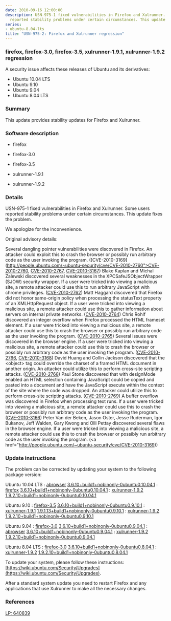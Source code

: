 ```yaml
---
date: 2010-09-16 12:00:00
description: USN-975-1 fixed vulnerabilities in Firefox and Xulrunner. Some users
  reported stability problems under certain circumstances. This update fixes the problem.
series:
- ubuntu-8.04-lts
title: "USN-975-2: Firefox and Xulrunner regression"
---
```



### firefox, firefox-3.0, firefox-3.5, xulrunner-1.9.1, xulrunner-1.9.2 regression

A security issue affects these releases of Ubuntu and its derivatives:

* Ubuntu 10.04 LTS
* Ubuntu 9.10
* Ubuntu 9.04
* Ubuntu 8.04 LTS

### Summary

This update provides stability updates for Firefox and Xulrunner. 

### Software description

* firefox 

* firefox-3.0 

* firefox-3.5 

* xulrunner-1.9.1 

* xulrunner-1.9.2 

### Details

USN-975-1 fixed vulnerabilities in Firefox and Xulrunner. Some users reported stability problems under certain circumstances. This update fixes the problem.

We apologize for the inconvenience.

Original advisory details:

 Several dangling pointer vulnerabilities were discovered in Firefox. An attacker could exploit this to crash the browser or possibly run arbitrary code as the user invoking the program. ([CVE-2010-3169](http://people.ubuntu.com/~ubuntu-security/cve/CVE-2010-2760">CVE-2010-2760</a>, <a href="http://people.ubuntu.com/~ubuntu-security/cve/CVE-2010-2767">CVE-2010-2767</a>, <a href="http://people.ubuntu.com/~ubuntu-security/cve/CVE-2010-3167">CVE-2010-3167</a>) Blake Kaplan and Michal Zalewski discovered several weaknesses in the XPCSafeJSObjectWrapper (SJOW) security wrapper. If a user were tricked into viewing a malicious site, a remote attacker could use this to run arbitrary JavaScript with chrome privileges. (<a href="http://people.ubuntu.com/~ubuntu-security/cve/CVE-2010-2762">CVE-2010-2762</a>) Matt Haggard discovered that Firefox did not honor same-origin policy when processing the statusText property of an XMLHttpRequest object. If a user were tricked into viewing a malicious site, a remote attacker could use this to gather information about servers on internal private networks. (<a href="http://people.ubuntu.com/~ubuntu-security/cve/CVE-2010-2764">CVE-2010-2764</a>) Chris Rohlf discovered an integer overflow when Firefox processed the HTML frameset element. If a user were tricked into viewing a malicious site, a remote attacker could use this to crash the browser or possibly run arbitrary code as the user invoking the program. (<a href="http://people.ubuntu.com/~ubuntu-security/cve/CVE-2010-2765">CVE-2010-2765</a>) Several issues were discovered in the browser engine. If a user were tricked into viewing a malicious site, a remote attacker could use this to crash the browser or possibly run arbitrary code as the user invoking the program. (<a href="http://people.ubuntu.com/~ubuntu-security/cve/CVE-2010-2766">CVE-2010-2766</a>, <a href="http://people.ubuntu.com/~ubuntu-security/cve/CVE-2010-3168">CVE-2010-3168</a>) David Huang and Collin Jackson discovered that the &lt;object&gt; tag could override the charset of a framed HTML document in another origin. An attacker could utilize this to perform cross-site scripting attacks. (<a href="http://people.ubuntu.com/~ubuntu-security/cve/CVE-2010-2768">CVE-2010-2768</a>) Paul Stone discovered that with designMode enabled an HTML selection containing JavaScript could be copied and pasted into a document and have the JavaScript execute within the context of the site where the code was dropped. An attacker could utilize this to perform cross-site scripting attacks. (<a href="http://people.ubuntu.com/~ubuntu-security/cve/CVE-2010-2769">CVE-2010-2769</a>) A buffer overflow was discovered in Firefox when processing text runs. If a user were tricked into viewing a malicious site, a remote attacker could use this to crash the browser or possibly run arbitrary code as the user invoking the program. (<a href="http://people.ubuntu.com/~ubuntu-security/cve/CVE-2010-3166">CVE-2010-3166</a>) Peter Van der Beken, Jason Oster, Jesse Ruderman, Igor Bukanov, Jeff Walden, Gary Kwong and Olli Pettay discovered several flaws in the browser engine. If a user were tricked into viewing a malicious site, a remote attacker could use this to crash the browser or possibly run arbitrary code as the user invoking the program. (<a href="http://people.ubuntu.com/~ubuntu-security/cve/CVE-2010-3169)) 

### Update instructions

The problem can be corrected by updating your system to the following package version:

Ubuntu 10.04 LTS
 : [abrowser](https://launchpad.net/ubuntu/+source/firefox) <span> [3.6.10+build1+nobinonly-0ubuntu0.10.04.1](https://launchpad.net/ubuntu/+source/firefox/3.6.10+build1+nobinonly-0ubuntu0.10.04.1) </span> 
 : [firefox](https://launchpad.net/ubuntu/+source/firefox) <span> [3.6.10+build1+nobinonly-0ubuntu0.10.04.1](https://launchpad.net/ubuntu/+source/firefox/3.6.10+build1+nobinonly-0ubuntu0.10.04.1) </span> 
 : [xulrunner-1.9.2](https://launchpad.net/ubuntu/+source/xulrunner-1.9.2) <span> [1.9.2.10+build1+nobinonly-0ubuntu0.10.04.1](https://launchpad.net/ubuntu/+source/xulrunner-1.9.2/1.9.2.10+build1+nobinonly-0ubuntu0.10.04.1) </span> 

Ubuntu 9.10
 : [firefox-3.5](https://launchpad.net/ubuntu/+source/firefox-3.5) <span> [3.6.10+build1+nobinonly-0ubuntu0.9.10.1](https://launchpad.net/ubuntu/+source/firefox-3.5/3.6.10+build1+nobinonly-0ubuntu0.9.10.1) </span> 
 : [xulrunner-1.9.1](https://launchpad.net/ubuntu/+source/xulrunner-1.9.1) <span> [1.9.1.13+build1+nobinonly-0ubuntu0.9.10.1](https://launchpad.net/ubuntu/+source/xulrunner-1.9.1/1.9.1.13+build1+nobinonly-0ubuntu0.9.10.1) </span> 
 : [xulrunner-1.9.2](https://launchpad.net/ubuntu/+source/xulrunner-1.9.2) <span> [1.9.2.10+build1+nobinonly-0ubuntu0.9.10.1](https://launchpad.net/ubuntu/+source/xulrunner-1.9.2/1.9.2.10+build1+nobinonly-0ubuntu0.9.10.1) </span> 

Ubuntu 9.04
 : [firefox-3.0](https://launchpad.net/ubuntu/+source/firefox-3.0) <span> [3.6.10+build1+nobinonly-0ubuntu0.9.04.1](https://launchpad.net/ubuntu/+source/firefox-3.0/3.6.10+build1+nobinonly-0ubuntu0.9.04.1) </span> 
 : [abrowser](https://launchpad.net/ubuntu/+source/firefox-3.0) <span> [3.6.10+build1+nobinonly-0ubuntu0.9.04.1](https://launchpad.net/ubuntu/+source/firefox-3.0/3.6.10+build1+nobinonly-0ubuntu0.9.04.1) </span> 
 : [xulrunner-1.9.2](https://launchpad.net/ubuntu/+source/xulrunner-1.9.2) <span> [1.9.2.10+build1+nobinonly-0ubuntu0.9.04.1](https://launchpad.net/ubuntu/+source/xulrunner-1.9.2/1.9.2.10+build1+nobinonly-0ubuntu0.9.04.1) </span> 

Ubuntu 8.04 LTS
 : [firefox-3.0](https://launchpad.net/ubuntu/+source/firefox-3.0) <span> [3.6.10+build1+nobinonly-0ubuntu0.8.04.1](https://launchpad.net/ubuntu/+source/firefox-3.0/3.6.10+build1+nobinonly-0ubuntu0.8.04.1) </span> 
 : [xulrunner-1.9.2](https://launchpad.net/ubuntu/+source/xulrunner-1.9.2) <span> [1.9.2.10+build1+nobinonly-0ubuntu0.8.04.1](https://launchpad.net/ubuntu/+source/xulrunner-1.9.2/1.9.2.10+build1+nobinonly-0ubuntu0.8.04.1) </span> 

To update your system, please follow these instructions: [https://wiki.ubuntu.com/Security/Upgrades](https://wiki.ubuntu.com/Security/Upgrades).

After a standard system update you need to restart Firefox and any applications that use Xulrunner to make all the necessary changes. 

### References

 
 [LP: 640839](https://launchpad.net/bugs/640839)